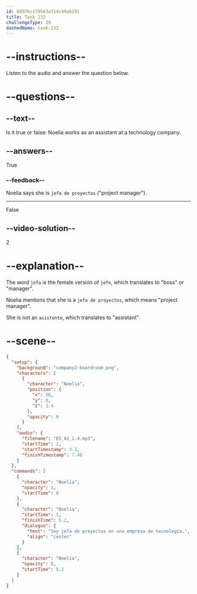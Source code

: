 ```yaml
---
id: 6897bc179583a714c49ab291
title: Task 132
challengeType: 19
dashedName: task-132
---
```


<!-- Noelia: Soy jefa de proyectos en una empresa de tecnología. -->

# --instructions--

Listen to the audio and answer the question below.

# --questions--

## --text--

Is it true or false: Noelia works as an assistant at a technology company.

## --answers--

True

### --feedback--

Noelia says she is `jefa de proyectos` ("project manager").

---

False

## --video-solution--

2

# --explanation--

The word `jefa` is the female version of `jefe`, which translates to "boss" or "manager".

Noelia mentions that she is a `jefa de proyectos`, which means "project manager".

She is not an `asistente`, which translates to "assistant".

# --scene--

```json
{
  "setup": {
    "background": "company2-boardroom.png",
    "characters": [
      {
        "character": "Noelia",
        "position": {
          "x": 50,
          "y": 0,
          "z": 1.4
        },
        "opacity": 0
      }
    ],
    "audio": {
      "filename": "ES_A2_1.4.mp3",
      "startTime": 1,
      "startTimestamp": 3.3,
      "finishTimestamp": 7.46
    }
  },
  "commands": [
    {
      "character": "Noelia",
      "opacity": 1,
      "startTime": 0
    },
    {
      "character": "Noelia",
      "startTime": 1,
      "finishTime": 5.2,
      "dialogue": {
        "text": "Soy jefa de proyectos en una empresa de tecnología.",
        "align": "center"
      }
    },
    {
      "character": "Noelia",
      "opacity": 0,
      "startTime": 5.2
    }
  ]
}
```
